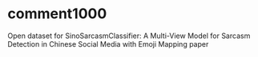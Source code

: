 # comment1000
Open dataset for SinoSarcasmClassifier: A Multi-View Model for Sarcasm Detection in Chinese Social Media with Emoji Mapping paper
